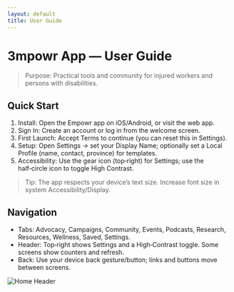 ```yaml
---
layout: default
title: User Guide
---
```


# 3mpowr App — User Guide

> Purpose: Practical tools and community for injured workers and persons with disabilities.

## Quick Start

1. Install: Open the Empowr app on iOS/Android, or visit the web app.
2. Sign In: Create an account or log in from the welcome screen.
3. First Launch: Accept Terms to continue (you can reset this in Settings).
4. Setup: Open Settings → set your Display Name; optionally set a Local Profile (name, contact, province) for templates.
5. Accessibility: Use the gear icon (top‑right) for Settings; use the half‑circle icon to toggle High Contrast.

> Tip: The app respects your device’s text size. Increase font size in system Accessibility/Display.

## Navigation

- Tabs: Advocacy, Campaigns, Community, Events, Podcasts, Research, Resources, Wellness, Saved, Settings.
- Header: Top‑right shows Settings and a High‑Contrast toggle. Some screens show counters and refresh.
- Back: Use your device back gesture/button; links and buttons move between screens.

![Home Header](docs/images/home-header.png "Top bar with brand, Settings, and High‑Contrast")

<!-- Insert the remainder of your User Guide markdown here, including all sections as you provided. -->
